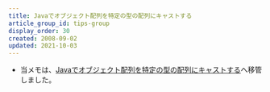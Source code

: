 ```yaml
---
title: Javaでオブジェクト配列を特定の型の配列にキャストする
article_group_id: tips-group
display_order: 30
created: 2008-09-02
updated: 2021-10-03
---
```

- 当メモは、[Javaでオブジェクト配列を特定の型の配列にキャストする](https://thinktwice.tech/it/java/casting_an_object_array_to_an_array_of_specific_type/)へ移管しました。
